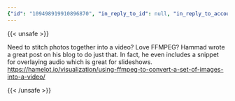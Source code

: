 ```yaml
---
{"id": "109498919910896870", "in_reply_to_id": null, "in_reply_to_account_id": null, "sensitive": false, "spoiler_text": "", "visibility": "public", "language": "en", "replies_count": 0, "reblogs_count": 0, "favourites_count": 0, "edited_at": null, "reblog": null, "application": {"name": "Tusky", "website": "https://tusky.app"}, "account": {"id": "108219415927856966", "username": "brozek", "acct": "brozek", "display_name": "Brandon Rozek", "url": "https://fosstodon.org/@brozek", "uri": "https://fosstodon.org/users/brozek", "avatar": "https://cdn.fosstodon.org/accounts/avatars/108/219/415/927/856/966/original/bae9f46f23936e79.jpg", "avatar_static": "https://cdn.fosstodon.org/accounts/avatars/108/219/415/927/856/966/original/bae9f46f23936e79.jpg", "header": "https://fosstodon.org/headers/original/missing.png", "header_static": "https://fosstodon.org/headers/original/missing.png", "noindex": true, "roles": []}, "media_attachments": [], "mentions": [], "tags": [], "emojis": [], "card": {"url": "https://hamelot.io/visualization/using-ffmpeg-to-convert-a-set-of-images-into-a-video/", "title": "Using ffmpeg to convert a set of images into a video", "description": "Original 2012-11-16, Updated 2016-04-05: cleanup and information about overlaying images.When using ffmpeg to compress a video, I recommend using the libx264...", "language": null, "type": "link", "author_name": "", "author_url": "", "provider_name": "", "provider_url": "", "html": "", "width": 0, "height": 0, "image": null, "image_description": "", "embed_url": "", "blurhash": null, "published_at": null}, "poll": null, "syndication": "https://fosstodon.org/@brozek/109498919910896870", "date": "2022-12-12T04:55:21.490Z"}
---
```

{{< unsafe >}}
<p>Need to stitch photos together into a video? Love FFMPEG? Hammad wrote a great post on his blog to do just that. In fact, he even includes a snippet for overlaying audio which is great for slideshows.<br /> <a href="https://hamelot.io/visualization/using-ffmpeg-to-convert-a-set-of-images-into-a-video/" target="_blank" rel="nofollow noopener noreferrer" translate="no"><span class="invisible">https://</span><span class="ellipsis">hamelot.io/visualization/using</span><span class="invisible">-ffmpeg-to-convert-a-set-of-images-into-a-video/</span></a></p>
{{< /unsafe >}}
